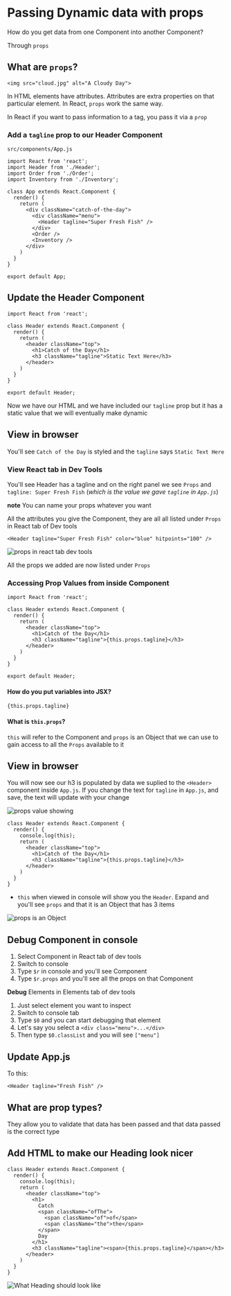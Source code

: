# Passing Dynamic data with props
How do you get data from one Component into another Component?

Through `props`

## What are `props`?

`<img src="cloud.jpg" alt="A Cloudy Day">`

In HTML elements have attributes. Attributes are extra properties on that particular element. In React, `props` work the same way.

In React if you want to pass information to a tag, you pass it via a `prop`

### Add a `tagline` prop to our Header Component
`src/components/App.js`

```
import React from 'react';
import Header from './Header';
import Order from './Order';
import Inventory from './Inventory';

class App extends React.Component {
  render() {
    return (
      <div className="catch-of-the-day">
        <div className="menu">
          <Header tagline="Super Fresh Fish" />
        </div>
        <Order />
        <Inventory />
      </div>
    )
  }
}

export default App;
```

## Update the Header Component
```
import React from 'react';

class Header extends React.Component {
  render() {
    return (
      <header className="top">
        <h1>Catch of the Day</h1>
        <h3 className="tagline">Static Text Here</h3>
      </header>
    )
  }
}

export default Header;
```

Now we have our HTML and we have included our `tagline` prop but it has a static value that we will eventually make dynamic

## View in browser
You'll see `Catch of the Day` is styled and the `tagline` says `Static Text Here`

### View React tab in Dev Tools
You'll see Header has a tagline and on the right panel we see `Props` and `tagline: Super Fresh Fish` (_which is the value we gave `tagline` in `App.js`_)

**note** You can name your props whatever you want

All the attributes you give the Component, they are all all listed under `Props` in React tab of Dev tools

`<Header tagline="Super Fresh Fish" color="blue" hitpoints="100" />`

![props in react tab dev tools](https://i.imgur.com/yWcnN9r.png)

All the props we added are now listed under `Props`

### Accessing Prop Values from inside Component
```
import React from 'react';

class Header extends React.Component {
  render() {
    return (
      <header className="top">
        <h1>Catch of the Day</h1>
        <h3 className="tagline">{this.props.tagline}</h3>
      </header>
    )
  }
}

export default Header;
```

#### How do you put variables into JSX?
`{this.props.tagline}`

#### What is `this.props`?

`this` will refer to the Component and `props` is an Object that we can use to gain access to all the `Props` available to it

## View in browser
You will now see our h3 is populated by data we suplied to the `<Header>` component inside `App.js`. If you change the text for `tagline` in `App.js`, and save, the text will update with your change

![props value showing](https://i.imgur.com/imso8Ty.png)

```
class Header extends React.Component {
  render() {
    console.log(this);
    return (
      <header className="top">
        <h1>Catch of the Day</h1>
        <h3 className="tagline">{this.props.tagline}</h3>
      </header>
    )
  }
}
```

* `this` when viewed in console will show you the `Header`. Expand and you'll see `props` and that it is an Object that has 3 items

![props is an Object](https://i.imgur.com/tMGRkbK.png)

## Debug Component in console
1. Select Component in React tab of dev tools
2. Switch to console
3. Type `$r` in console and you'll see Component
4. Type `$r.props` and you'll see all the props on that Component

**Debug** Elements in Elements tab of dev tools

1. Just select element you want to inspect
2. Switch to console tab 
3. Type `$0` and you can start debugging that element
4. Let's say you select a `<div class="menu">...</div>`
5. Then type `$0.classList` and you will see `["menu"]`

## Update App.js
To this:

`<Header tagline="Fresh Fish" />`

## What are prop types?
They allow you to validate that data has been passed and that data passed is the correct type

## Add HTML to make our Heading look nicer
```
class Header extends React.Component {
  render() {
    console.log(this);
    return (
      <header className="top">
        <h1>
          Catch
          <span className="ofThe">
            <span className="of">of</span>
            <span className="the">the</span>
          </span>
          Day
        </h1>
        <h3 className="tagline"><span>{this.props.tagline}</span></h3>
      </header>
    )
  }
}
```

![What Heading should look like](https://i.imgur.com/ao7NMXD.png)

